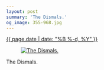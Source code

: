 ```yaml
---
layout: post
summary: 'The Dismals.'
og_image: 355-968.jpg
---
```


<p>
 <time>
  <a href="/355">
   {{ page.date | date: "%B %-d, %Y" }}
  </a>
 </time>
 <a href="/355">
  <figure data-taken="8/13/2014">
   <img alt="The Dismals." sizes="(min-width: 700px) 50vw, calc(100vw - 2rem)" src="{{ site.assets_url }}/355-484.jpg" srcset="{{ site.assets_url }}/355-968.jpg 968w, {{ site.assets_url }}/355-726.jpg 726w, {{ site.assets_url }}/355-484.jpg 484w, {{ site.assets_url }}/355-242.jpg 242w"/>
  </figure>
 </a>
 <span>
  The Dismals.
 </span>
</p>
